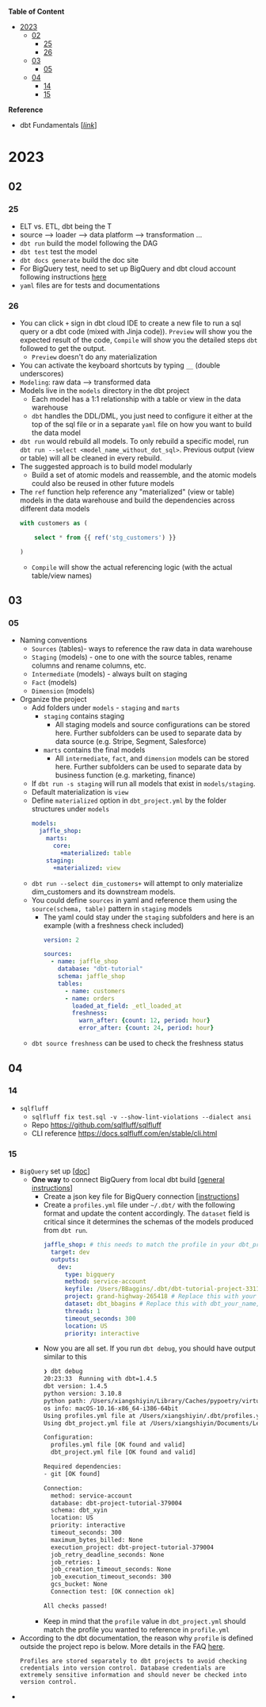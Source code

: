 
**Table of Content**
- [2023](#2023)
  - [02](#02)
    - [25](#25)
    - [26](#26)
  - [03](#03)
    - [05](#05)
  - [04](#04)
    - [14](#14)
    - [15](#15)

**Reference**
- dbt Fundamentals [[*link*]](https://courses.getdbt.com/courses/fundamentals)

# 2023

## 02

### 25
* ELT vs. ETL, dbt being the T
* source --> loader --> data platform --> transformation ...
* `dbt run` build the model following the DAG
* `dbt test` test the model
* `dbt docs generate` build the doc site
* For BigQuery test, need to set up BigQuery and dbt cloud account following instructions [here](https://docs.getdbt.com/docs/get-started/getting-started/getting-set-up/setting-up-bigquery)
* `yaml` files are for tests and documentations

### 26
* You can click `+` sign in dbt cloud IDE to create a new file to run a sql query or a dbt code (mixed with Jinja code)). `Preview` will show you the expected result of the code, `Compile` will show you the detailed steps `dbt` followed to get the output.
  * `Preview` doesn't do any materialization
* You can activate the keyboard shortcuts by typing `__` (double underscores)
* `Modeling`: raw data --> transformed data
* Models live in the `models` directory in the dbt project
  * Each model has a 1:1 relationship with a table or view in the data warehouse
  * `dbt` handles the DDL/DML, you just need to configure it either at the top of the sql file or in a separate `yaml` file on how you want to build the data model
* `dbt run` would rebuild all models. To only rebuild a specific model, run `dbt run --select <model_name_without_dot_sql>`. Previous output (view or table) will all be cleaned in every rebuild.
* The suggested approach is to build model modularly
  * Build a set of atomic models and reassemble, and the atomic models could also be reused in other future models
* The `ref` function help reference any "materialized" (view or table) models in the data warehouse and build the dependencies across different data models
    ```sql
    with customers as (

        select * from {{ ref('stg_customers') }}

    )
    ```
  * `Compile` will show the actual referencing logic (with the actual table/view names)

## 03
### 05
* Naming conventions
  * `Sources` (tables)- ways to reference the raw data in data warehouse
  * `Staging` (models) - one to one with the source tables, rename columns and rename columns, etc.
  * `Intermediate` (models) - always built on staging
  * `Fact` (models)
  * `Dimension` (models)
* Organize the project
  * Add folders under `models` - `staging` and `marts`
    * `staging` contains staging
      * All staging models and source configurations can be stored here. Further subfolders can be used to separate data by data source (e.g. Stripe, Segment, Salesforce)
    * `marts` contains the final models
      * All `intermediate`, `fact`, and `dimension` models can be stored here. Further subfolders can be used to separate data by business function (e.g. marketing, finance)
  * If `dbt run -s staging` will run all models that exist in `models/staging`.
  * Default materialization is `view`
  * Define `materialized` option in `dbt_project.yml` by the folder structures under `models`
    ```yaml
    models:
      jaffle_shop:
        marts:
          core:
            +materialized: table
        staging:
          +materialized: view
    ```
  * `dbt run --select dim_customers+` will attempt to only materialize dim_customers and its downstream models.
  * You could define `sources` in yaml and reference them using the `source(schema, table)` pattern in `staging` models
    * The yaml could stay under the `staging` subfolders and here is an example (with a freshness check included)
      ```yaml
      version: 2

      sources:
        - name: jaffle_shop
          database: "dbt-tutorial"
          schema: jaffle_shop
          tables:
            - name: customers
            - name: orders
              loaded_at_field: _etl_loaded_at
              freshness:
                warn_after: {count: 12, period: hour}
                error_after: {count: 24, period: hour}    
      ```
  * `dbt source freshness` can be used to check the freshness status

## 04

### 14
* `sqlfluff`
  * `sqlfluff fix test.sql -v --show-lint-violations --dialect ansi`
  * Repo https://github.com/sqlfluff/sqlfluff
  * CLI reference https://docs.sqlfluff.com/en/stable/cli.html

### 15
* `BigQuery` set up [[doc](https://docs.getdbt.com/reference/warehouse-setups/bigquery-setup)]
  * **One way** to connect BigQuery from local dbt build [[general instructions](https://docs.getdbt.com/docs/quickstarts/dbt-core/manual-install#connect-to-bigquery)]
    * Create a json key file for BigQuery connection [[instructions](https://docs.getdbt.com/docs/quickstarts/dbt-cloud/bigquery#generate-bigquery-credentials)]
    * Create a `profiles.yml` file under `~/.dbt/` with the following format and update the content accordingly. The `dataset` field is critical since it determines the schemas of the models produced from `dbt run`.
      ```yaml
      jaffle_shop: # this needs to match the profile in your dbt_project.yml file
        target: dev
        outputs:
          dev:
            type: bigquery
            method: service-account
            keyfile: /Users/BBaggins/.dbt/dbt-tutorial-project-331118.json # replace this with the full path to your keyfile
            project: grand-highway-265418 # Replace this with your project id
            dataset: dbt_bbagins # Replace this with dbt_your_name, e.g. dbt_bilbo
            threads: 1
            timeout_seconds: 300
            location: US
            priority: interactive
      ```
    * Now you are all set. If you run `dbt debug`, you should have output similar to this
      ```sh
      ❯ dbt debug                                                                                                              (base)
      20:23:33  Running with dbt=1.4.5
      dbt version: 1.4.5
      python version: 3.10.8
      python path: /Users/xiangshiyin/Library/Caches/pypoetry/virtualenvs/dbt-exploration-jkldKHt5-py3.10/bin/python
      os info: macOS-10.16-x86_64-i386-64bit
      Using profiles.yml file at /Users/xiangshiyin/.dbt/profiles.yml
      Using dbt_project.yml file at /Users/xiangshiyin/Documents/Learning/dbt-exploration/dbt_project.yml

      Configuration:
        profiles.yml file [OK found and valid]
        dbt_project.yml file [OK found and valid]

      Required dependencies:
      - git [OK found]

      Connection:
        method: service-account
        database: dbt-project-tutorial-379004
        schema: dbt_xyin
        location: US
        priority: interactive
        timeout_seconds: 300
        maximum_bytes_billed: None
        execution_project: dbt-project-tutorial-379004
        job_retry_deadline_seconds: None
        job_retries: 1
        job_creation_timeout_seconds: None
        job_execution_timeout_seconds: 300
        gcs_bucket: None
        Connection test: [OK connection ok]

      All checks passed!
      ```
    * Keep in mind that the `profile` value in `dbt_project.yml` should match the profile you wanted to reference in `profile.yml`
* According to the dbt documentation, the reason why `profile` is defined outside the project repo is below. More details in the FAQ [here](https://docs.getdbt.com/docs/quickstarts/dbt-core/manual-install#faqs).
  ```
  Profiles are stored separately to dbt projects to avoid checking credentials into version control. Database credentials are extremely sensitive information and should never be checked into version control.
  ```
* 